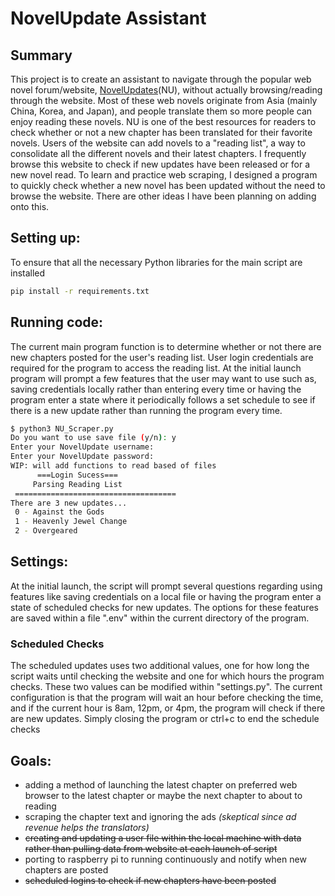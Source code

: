 # NovelUpdate Assistant
## Summary
This project is to create an assistant to navigate through the popular web novel forum/website, [NovelUpdates](https://www.novelupdates.com)(NU), without actually browsing/reading through the website. Most of these web novels originate from Asia (mainly China, Korea, and Japan), and people translate them so more people can enjoy reading these novels. NU is one of the best resources for readers to check whether or not a new chapter has been translated for their favorite novels. Users of the website can add novels to a "reading list", a way to consolidate all the different novels and their latest chapters. I frequently browse this website to check if new updates have been released or for a new novel read. To learn and practice web scraping, I designed a program to quickly check whether a new novel has been updated without the need to browse the website. There are other ideas I have been planning on adding onto this.

## Setting up:
To ensure that all the necessary Python libraries for the main script are installed
```bash
pip install -r requirements.txt
```

## Running code:
The current main program function is to determine whether or not there are new chapters posted for the user's reading list. User login credentials are required for the program to access the reading list. At the initial launch program will prompt a few features that the user may want to use such as, saving credentials locally rather than entering every time or having the program enter a state where it periodically follows a set schedule to see if there is a new update rather than running the program every time.
```bash
$ python3 NU_Scraper.py
Do you want to use save file (y/n): y
Enter your NovelUpdate username:
Enter your NovelUpdate password:
WIP: will add functions to read based of files
	  ===Login Sucess===
	 Parsing Reading List
 ====================================
There are 3 new updates...
 0 - Against the Gods
 1 - Heavenly Jewel Change
 2 - Overgeared
```
## Settings:
At the initial launch, the script will prompt several questions regarding using features like saving credentials on a local file or having the program enter a state of scheduled checks for new updates. The options for these features are saved within a file ".env" within the current directory of the program.
### Scheduled Checks
 The scheduled updates uses two additional values, one for how long the script waits until checking the website and one for which hours the program checks. These two values can be modified within "settings.py". The current configuration is that the program will wait an hour before checking the time, and if the current hour is 8am, 12pm, or 4pm, the program will check if there are new updates. Simply closing the program or ctrl+c to end the schedule checks

## Goals:
* adding a method of launching the latest chapter on preferred web browser to the latest chapter or maybe the next chapter to about to reading
* scraping the chapter text and ignoring the ads *(skeptical since ad revenue helps the translators)*
* ~~creating and updating a user file within the local machine with data rather than pulling data from website at each launch of script~~
* porting to raspberry pi to running continuously and notify when new chapters are posted
* ~~scheduled logins to check if new chapters have been posted~~
